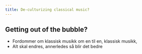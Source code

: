 ```yaml
---
title: De-culturizing classical music?
---
```


## Getting out of the bubble?

- Fordommer om klassisk musikk om en til en, klassisk musikk,
- Alt skal endres, annerledes så blir det bedre
